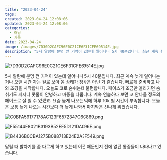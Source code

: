 ```yaml
---
title: "2023-04-24"
tags:
created: 2023-04-24 12:08:06
updated: 2023-04-24 12:08:06
categories:
  - 러닝
  - 기록
date: 2023-04-24
image: /images/7D30D2CAFC96E0C21CE6F31CFE69514E.jpg
description: "5시 알람에 분명 깬 기억이 있는데 일어나니 5시 40분입니다. 최근 계속 늦게 일어나는 거나 오랜 시간 자는 걸로 보아 몸 상태가 정상은 아닌 거 같습니다. 빠르게 준비하고 나와 조깅을 시작합니다. 오늘도 코로 숨쉬는데 불편합니다. 페이스가 조금만 올라가면 숨쉬기도 쎄지니 콧물이 안녕"
---
```


![7D30D2CAFC96E0C21CE6F31CFE69514E.jpg](/images/7D30D2CAFC96E0C21CE6F31CFE69514E.jpg)
 
 

5시 알람에 분명 깬 기억이 있는데 일어나니 5시 40분입니다. 최근 계속 늦게 일어나는 거나 오랜 시간 자는 걸로 보아 몸 상태가 정상은 아닌 거 같습니다.
빠르게 준비하고 나와 조깅을 시작합니다. 오늘도 코로 숨쉬는데 불편합니다. 페이스가 조금만 올라가면 숨쉬기도 쎄지니 콧물이 안녕하고 마중을 나옵니다. 계속 연습하다 보면 코 안나올 정도의 페이스로 잘 뛸 수 있겠죠.
요즘 늦게 나오는 덕에 하루 10k 뛸 시간이 부족합니다. 오늘은 보통 늦게 나오는 시간보다 더 늦게 나와서 마지막은 신나게 뛰었습니다.

 
 ![C0BFA59177178AC123F6572347C6C869.png](/images/C0BFA59177178AC123F6572347C6C869.png)
 
 

 
 ![F55144E8021B3193B52EE5D121DA096E.png](/images/F55144E8021B3193B52EE5D121DA096E.png)
 
 

 
 ![B4436B0CBA1275B088713E24E2A3F549.png](/images/B4436B0CBA1275B088713E24E2A3F549.png)
 
 

달릴 때 발차기를 좀 다르게 하고 있는데 이것 때문인지 전에 없던 통증들이 나타나고 있습니다.
